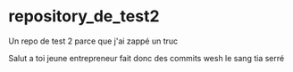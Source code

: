 # repository_de_test2
Un repo de test 2 parce que j'ai zappé un truc

Salut a toi jeune entrepreneur fait donc des commits wesh le sang tia serré